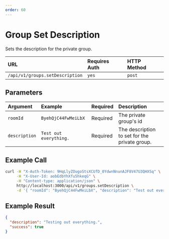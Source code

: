 ```yaml
---
order: 60
---
```


# Group Set Description
Sets the description for the private group.

| URL | Requires Auth | HTTP Method |
| :--- | :--- | :--- |
| `/api/v1/groups.setDescription` | `yes` | `post` |

## Parameters
| Argument | Example | Required | Description |
| :--- | :--- | :--- | :--- |
| `roomId` | `ByehQjC44FwMeiLbX` | Required | The private group's id |
| `description` | `Test out everything.` | Required | The description to set for the private group. |

## Example Call
```bash
curl -H "X-Auth-Token: 9HqLlyZOugoStsXCUfD_0YdwnNnunAJF8V47U3QHXSq" \
     -H "X-User-Id: aobEdbYhXfu5hkeqG" \
     -H "Content-type: application/json" \
     http://localhost:3000/api/v1/groups.setDescription \
     -d '{ "roomId": "ByehQjC44FwMeiLbX", "description": "Test out everything" }'
```

## Example Result
```json
{
  "description": "Testing out everything.",
  "success": true
}
```
